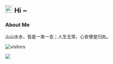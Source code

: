 ## <img src='https://qpluspicture.oss-cn-beijing.aliyuncs.com/6LjjQA/Hi.gif' alt='Hi' width="24"/> Hi ~

### About Me
山山水水，皆是一来一去；人生无常，心安便是归处。

![visitors](https://visitor-badge.laobi.icu/badge?page_id=Lazzyfu.readme)

![](https://github-readme-stats.vercel.app/api?username=lazzyfu&show_icons=true&theme=merko) 
